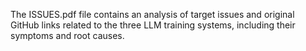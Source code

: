 The ISSUES.pdf file contains an analysis of target issues and original GitHub links related to the three LLM training systems, including their symptoms and root causes. 